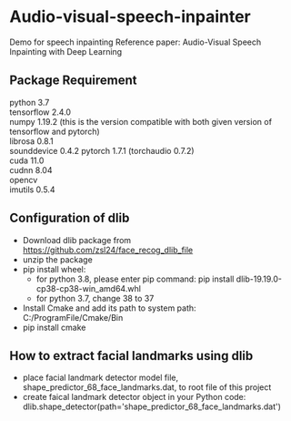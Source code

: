 # Audio-visual-speech-inpainter
Demo for speech inpainting
Reference paper: Audio-Visual Speech Inpainting with Deep Learning  

## Package Requirement
python 3.7  
tensorflow 2.4.0  
numpy 1.19.2 (this is the version compatible with both given version of tensorflow and pytorch)  
librosa 0.8.1  
sounddevice 0.4.2 
pytorch 1.7.1 (torchaudio 0.7.2)  
cuda 11.0  
cudnn 8.04  
opencv  
imutils 0.5.4  


## Configuration of dlib
- Download dlib package from https://github.com/zsl24/face_recog_dlib_file
- unzip the package
- pip install wheel:
  - for python 3.8, please enter pip command: pip install dlib-19.19.0-cp38-cp38-win_amd64.whl
  - for python 3.7, change 38 to 37
- Install Cmake and add its path to system path: C:/ProgramFile/Cmake/Bin
- pip install cmake


## How to extract facial landmarks using dlib
- place facial landmark detector model file, shape_predictor_68_face_landmarks.dat, to root file of this project
- create faical landmark detector object in your Python code: dlib.shape_detector(path='shape_predictor_68_face_landmarks.dat')


